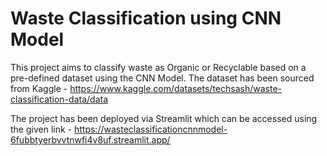 # Waste Classification using CNN Model 
This project aims to classify waste as Organic or Recyclable based on a pre-defined dataset using the CNN Model.
The dataset has been sourced from Kaggle - https://www.kaggle.com/datasets/techsash/waste-classification-data/data

The project has been deployed via Streamlit which can be accessed using the given link - https://wasteclassificationcnnmodel-6fubbtyerbvvtnwfi4v8uf.streamlit.app/
